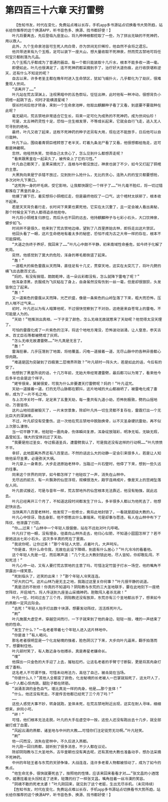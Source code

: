 # 第四百三十六章 天打雷劈
        【告知书友，时代在变化，免费站点难以长存，手机app多书源站点切换看书大势所趋，站长给你推荐的这个换源APP，听书音色多、换源、找书都好使！】
       叶凡将要离去，先后登临九座圣山，将九种神根都挖取了一些，为了拼出无缺的不死神药，用以救人。
       此外，九个生命泉池皆可生死人肉白骨，亦为世间无价稀珍，他自然不会将之遗忘。
       他共带进来有九个玉瓶，足可以装下一座大山，想大量收取不死神泉，然而荒古禁地可将任何宝贝都削落为凡品。
       九个玉瓶几乎都成为了普通的器皿，每一个都只能装取十几斤水，根本不能多收一滴一毫。
       即便如此，叶凡也很满足了，连不死神药都采摘到手了，治疗好大道伤痕，此行收获堪称逆天，还有什么不知足的呢？
       自古以来，许多老圣主都在晚年时进入生命禁区，犹如飞蛾扑火，几乎都化为了劫灰，很难重现人世间。
       “该离开了……”
       叶凡站在荒古深渊上，注视黑暗中的五色祭坛，怔怔出神，此时他有一种冲动，很想背负小铜棺一起跳下去，何时才能横渡星域？
       很长时间后他才转身，来到一个生命泉池畔，他取出麒麟种子看了又看，到底要不要栽种在此呢？
       毫无疑问，荒古禁地非常适合它生长，将来一定可化为成熟的不死神药，成为世间仙珍！
       可是，太古神药灵性十足，恐怕一旦生根发芽，不等成长起来，它就会自行飞走，逃入无人可寻到的绝地。
       最终，叶凡又收了起来，这枚不死神药的种子还另有大用，现在还不能放手，日后他可以自行栽种。
       叶凡下山，围绕着青铜巨棺转悠了老半天，盯着九条龙尸看了又看，他很想都给拖走，这可都是神藏啊。
       忽然，他哑然失笑，觉得自己太贪心了，怎么见到什么都想弄走呢？
       “看来跟黑皇在一起呆久了，被传染上了它的习性。”
       叶凡自己都笑了，圣果采摘光了，连根与叶都没放过，神泉也装了不少，如今又打起了铜棺的主意。
       大黑狗向来是宁杀错不放过，见到到什么抢什么，无比的贪心，连熟人的的宝贝都要想抢，多次对叶凡下黑口。
       “这死狗一身的坏毛病，受它影响，让我都快跟它一个样子了……”叶凡毫不脸红，将一切过错都推在了黑皇的身上。
       他摸了摸下巴，着实想将小铜棺扛走，但是最终他叹了一口气，这个棺材太妖邪了，根本收不起来。
       若是天天背负着行走，长时间下来累也累死他，它实在太沉重了，且一定会被人看出奥秘，那个时候全天下的人都得追杀他抢夺。
       叶凡将小铜棺复归原位，而后头也不回的远去，他持麒麟种子与七彩小石头，大口饮神泉，健步如飞。
       时间并不是很久，他来到了荒古禁地边缘，望到了八百里原始古林，即将走出这片禁区。
       他回头看了一眼，这片生命绝地有着太多的秘密，恐怕不成为古之大帝一样的存在，根本不可能探明。
       “大道之伤终于养好，我回来了……”叶凡心中颇不平静，初来南域性命垂危，如今终于化解了死局。
       突然，他感觉到了莫大的危险，浑身的寒毛都倒竖了起来。
       “轰！”
       一道粗大的紫色雷霆从天而降，直径足有十几丈，贯穿天地，这实在太突兀了，将叶凡劈的横飞出去数百丈远。
       “妈的，有没有搞错，朗朗乾坤，连一朵云彩都没有，怎么就降下雷电了呢？”
       他浑身漆黑，衣服成为飞灰粘在了身上，自身虽然没有伤到一丝一毫，但是却很狼狈，头发皆倒立了起来。
       “轰！”
       又一道紫色的雷霆从天而降，光芒炽盛，像是一条紫色的山岭坠落了下来，粗大而恐怖，压的人喘不过气来。。
       初时，叶凡还以为有人暗算他呢，不过很快觉察到了不对劲，这绝是来自苍穹上的雷电，不可能是人为的。
       “天劫！”他推测出真相，一下子变了颜色，怎么无缘无故就惹来了天劫呢？他觉得太没天理了。
       可怕的雷霆化成了一片紫色的汪洋，将这个地地方淹没，恐怖波动汹涌，让人窒息，参天古木、百丈巨石等都被劈成了灰烬。
       “怎么无缘无故遭雷劈……”叶凡真是无言了。
       “轰！”
       雷海狂暴，几乎压落到了地面，将他覆盖，闪电一道接着一道，无尽山脉中的各种异兽都心惊肉跳。
       “难道是因为突破到了四极第二层境界所致？”叶凡顿时一阵头大，若是如此的话，今后有的受了。
       他想到了黑皇所说的话，十几万年前，无始大帝经常遭雷劈，最后都习以为常了，看来他今后多半也会是这个样子。
       “姥爷很亲，舅舅很爱，可我为什么非要遭天打雷劈呢？妈的！”叶凡诅咒。
       天劫一道接着一道，打的无尽山脉都在颤抖，这片地域的大山都崩坍了，被雷电化成了齑粉，成为了一片不毛之地。
       与上次冲关时一样，足足来了五重天劫，每一重共有九道小劫，恐怖到极致，劈的山摇地动，万兽皆惊。
       这片山地彻底被毁灭了，一片末世景象，除却叶凡外一切生灵都不复存在，雷霆打出一个无比巨大的深渊来。
       不过，叶凡却没有受重伤，这一次他在荒古禁地中脱胎换骨，以不灭圣身硬抗雷劫，再不似上次那么凄惨。
       当一切平静下来，他轻轻一震肉身，伤体瞬间复原，浑身绽放瑞彩，明净无垢，无缺无瑕，晶莹如玉，强大的宝体抗过了天劫。
       “我要是抢过圣女、夺过极道圣兵，遭雷劈我认了，可是我还没有这样的行动啊……”叶凡愤愤不平。
       幸好，此地距离外界还有八百里远，不然的话这么大的动静一定会引来很多人，若是让人知晓他采尽圣果，必是弥天大祸。
       叶凡穿上一身青衣，大步走进原始老林中，当路过一片石壁时，他停了下来，想到一些久远的往事。
       同来这个世界的同学，如今都怎样了？他轻叹了一声，消失在山林中。
       无尽远的前方，有一片飘渺的仙宫浮现，规模很浩大，殿宇连绵成片，像是天上的宫阙坠落在人间。
       叶凡尝试接近，可是与昔年一样，荒古禁地外的仙宫根本无法靠近，他没有勉强，就此远去。
       叶凡已经离开三个月了，不知道这段时间都发生了什么，多半很多人都以为他死去了，他想赶快出去。
       当快离开八百里老林时，他发现了一些修士，竟将此地封锁了，一看就是超级大教的人。
       叶凡心中惊讶，隐去身影，他不想惹出什么事端来。可是却事与愿违，有人在山林中布下了阵纹，他泄露了行踪。
       “你……过来！”山林中一个年轻人很倨傲，站在不远处对叶凡呼喝。
       叶凡扫了他一眼，没有理会，径直向山林外走去，他归心似箭，不知道小囡囡怎样了？若不是她送出七彩小石头，这次多半真的死在了里面。
       “我说你呢，让你过来！”那个年轻人大怒，点着叶凡，大声呵斥。
       “你是谁，凭什么命令我，无故在此设下障碍，到底有什么居心？”叶凡冷冷的看着他。
       这个年轻人先是一怔，而后寒声道：“几个无上大教封锁此地，尽人皆知，你却敢乱闯，不知死活！”
       叶凡心中一动，又有人要打荒古禁地的主意了吗，可惜注定竹篮子打水一场空，他的嘴角不禁露出一缕笑意。
       “死到临头了，还笑的出来！？”那个年轻人冷笑连连。
       “好大的口气，这片山林乃是无主之地，我路过这里关你何事？”叶凡很平静的说道。
       “真是活的不耐烦！你真的不知道吗？阴阳教与东荒的三大圣地联手，要在此地刻下一座绝世阵纹，开启域门，将人传送到九座圣山采摘神药。胆敢闯入者杀无赦！”
       叶凡一怔，时间过去了三个月，阴阳教还没有放弃，东荒亦有三个圣地都出手了，想来如今的燕都一定风云际会。
       “去死！”年轻人抬手打出数十块源，想要发动阵纹，活活炼死叶凡。
       “刷”
       叶凡施展大虚空术，穿越空间而行，一下子就来到了他的身边，轻轻一按，噗的一声结束了他的性命。
       “发生了什么？”一名老者带着七个年轻人进入这片林地中。
       “你是谁？”有人喝问。
       那名老者很明显是一个化龙秘境的强者，脸色阴沉了下来，大步向叶凡逼来，翻手拍落而下，想要制住他。
       叶凡顿时笑了，有人敢近身与他搏杀，真是寿星老嫌命长。
       “噗”
       他探出一只金色的大手迎了上去，摧枯拉朽，让这名老者的手臂寸寸断裂，更是将其肉身打成了齑粉。
       这名老人不可谓不强，可惜未动用法力，高估了自己，被击毙在当场。
       “你是什么人？”其他人全都变了颜色，化龙秘境的长老被人一巴掌就拍死了，这太吓人了，每一个人都心惊肉跳，腿肚子都在转筋。
       “汹涌澎湃的金色血气，堪比真龙一样的肉身，他是……那个圣体！”
       “什么，他还没有死去，不是传言他都已经死了三个月了吗？”
       ……
       这些人感觉大事不妙，转身就跑，圣体未死，在荒古禁地附近出现，这实在耐人寻味，细细想来，非同小可。
       “砰！”
       可惜，他们根本无法走脱，叶凡的大手在虚空中一按，这些人还没有跑出去十几步，就全部被打成了血雾。
       “风起云涌的燕都，诸圣地与中州的大教……可惜你们注定徒劳无功啊。”叶凡轻笑。
       “刷”
       他一闪而没，消失在密林中，不久后进入燕都。
       叶凡刚一回归燕都，就听到了很多消息，不少人都在议论。
       除却阴阳教与三大圣地外，古华皇朝也没有离去呢，还有其他大教也准备动手，想办法采摘不死神药。
       中州的年轻王者与东荒的天骄争锋，大战连连，连许多老辈人物都被惊动了，成为了如今的焦点。
       “他生命无多，很快就要死去了，按照他的性情，应该来回来看看才对……”张文昌的小酒馆中，姬惠拄着龙头拐杖走了进来，轻蔑的扫了一样张文昌，嘴角挂着一丝冷漠的笑容。
       “阴魂不散的死老太婆！”叶凡刚回来，就见到了这个老妪，生出无尽杀机。（未完待续）
       【告知书友，时代在变化，免费站点难以长存，手机app多书源站点切换看书大势所趋，站长给你推荐的这个换源APP，听书音色多、换源、找书都好使！】